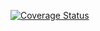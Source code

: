 [![Coverage Status](https://coveralls.io/repos/github/djeffou/SuuntoGhostRunner/badge.svg?branch=master)](https://coveralls.io/github/djeffou/SuuntoGhostRunner?branch=master)